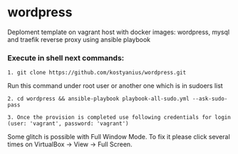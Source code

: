 # wordpress
Deploment template on vagrant host with docker images: wordpress, mysql and traefik reverse proxy using ansible playbook

### Execute in shell next commands:
```
1. git clone https://github.com/kostyanius/wordpress.git             
```
Run this command under root user or another one which is in sudoers list
```
2. cd wordpress && ansible-playbook playbook-all-sudo.yml --ask-sudo-pass        		 
```
```
3. Once the provision is completed use following credentials for login (user: 'vagrant', password: 'vagrant')
```
Some glitch is possible with Full Window Mode. To fix it please click several times on VirtualBox -> View -> Full Screen.
